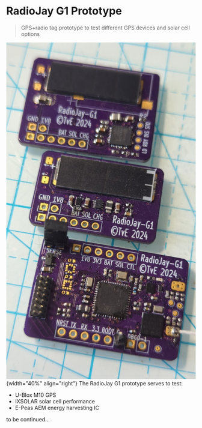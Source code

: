 # RadioJay G1 Prototype

> GPS+radio tag prototype to test different GPS devices and solar cell options


![RadioJay G1 prototype with two solar cell options](radiojay-g1.jpg){width="40%" align="right"}
The RadioJay G1 prototype serves to test:

- U-Blox M10 GPS
- IXSOLAR solar cell performance
- E-Peas AEM energy harvesting IC

to be continued...
